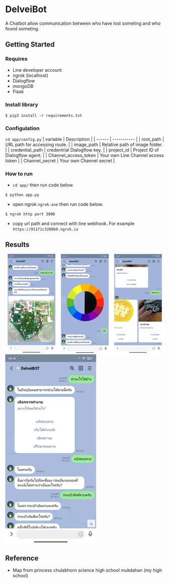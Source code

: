 # DelveiBot
A Chatbot allow communication between who have lost someting and who found someting.

## Getting Started
### Requires
* Line developer account
* ngrok (localhost)
* Dialogflow
* mongoDB
* Flask


### Install library
```shell
$ pip3 install -r requirements.txt 
```

### Configulation
```cd app/config.py```
| variable | Description |
| ------ | ----------- |
| root_path  | URL path for accessing route. |
| image_path | Relative path of image folder. |
| credential_path |  credentrial Dialogflow key. |
| project_id | Project ID of Dialogflow agent. |
| Channel_access_token | Your own Line Channel access token |
| Channel_secret | Your own Channel secret |

### How to run
* ```cd app/``` then run code below.
```shell
$ python app.py 
```
* open ngrok ```ngrok.exe``` then run code below.
```shell
$ ngrok http port 3000
```
* copy url path and connect with line webhook. For example ```https://911f1c3208b9.ngrok.io```

## Results
![](doc/Results.png)
![](doc/delveibot_gif.gif)

## Reference
- Map from princess chulabhorn science high school mukdahan (my high school)
